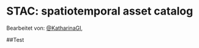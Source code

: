# STAC: spatiotemporal asset catalog
Bearbeitet von: [@KatharinaGI](https://github.com/KatharinaGI),

##Test
